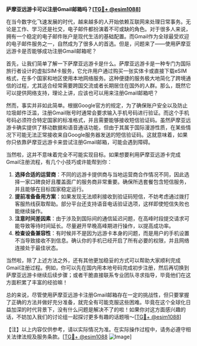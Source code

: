 **萨摩亚远游卡可以注册Gmail邮箱吗？[[TG💪+ @esim1088](https://t.me/s/esim1088)]**

在当今数字化飞速发展的时代，越来越多的人开始依赖互联网来处理日常事务。无论是工作、学习还是社交，电子邮件都扮演着不可或缺的角色。对于很多人来说，拥有一个稳定的电子邮件账户是现代生活的基础配置。而Gmail作为全球最受欢迎的电子邮件服务之一，自然成为了很多人的首选。但是，问题来了——使用萨摩亚远游卡是否能够成功注册Gmail邮箱呢？

首先，让我们简单了解一下萨摩亚远游卡是什么。萨摩亚远游卡是一种专门为国际旅行者设计的虚拟SIM卡服务，它允许用户通过购买一张实体卡或直接下载eSIM格式，在多个国家和地区使用本地网络服务。这种便捷的服务极大地简化了跨境通信的过程，尤其适合经常需要跨国交流或者长期居住在国外的人群。那么，既然它可以提供网络支持，理论上讲，应该也可以用来注册Gmail邮箱吧？

然而，事实并非如此简单。根据Google官方的规定，为了确保账户安全以及防止垃圾邮件泛滥，注册Gmail账号时通常会要求输入手机号码进行验证。而这个手机号码必须符合特定国家的标准格式，并且需要能够接收短信验证码。虽然萨摩亚远游卡确实提供了移动数据和语音通话功能，但由于其属于国际漫游性质，在某些情况下可能无法正常接收来自Google服务器发送的短信验证码。这就意味着，如果你只依靠萨摩亚远游卡来尝试注册Gmail邮箱，可能会遇到障碍。

当然啦，这并不意味着完全不可能实现目标。如果想要利用萨摩亚远游卡完成Gmail注册流程，有几个小技巧或许能帮到你：

1. **选择合适的运营商**：不同的远游卡提供商与当地运营商合作情况不同，因此选择一家口碑良好且覆盖面广的服务商非常重要。确保所选套餐包含短信服务，并且能够在目标国家稳定运行。
2. **提前准备备用方案**：如果发现无法顺利接收到验证码短信，不妨考虑通过拨打客服热线获取帮助。部分平台还支持语音电话验证选项，这样即使短信失败也能继续操作。
3. **注意时间差因素**：由于涉及到国际间的通信延迟问题，在高峰时段提交请求可能导致等待时间延长。尽量避开早晚高峰期进行操作，以提高成功率。
4. **检查设备兼容性**：有时候并不是因为远游卡本身的问题，而是用户的手机设置不当导致接收不到信息。确认你的手机已经开启了所有必要的权限，并且网络连接处于最佳状态。

当然啦，除了上述方法之外，还有其他更加稳妥的方式可以帮助大家顺利完成Gmail注册过程。例如，你可以先在国内用本地号码完成初步注册，然后再切换到萨摩亚远游卡继续后续步骤；或者干脆直接联系专业团队寻求指导，毕竟他们在这方面积累了丰富的经验嘛！

总的来说，尽管使用萨摩亚远游卡注册Gmail邮箱存在一定的挑战性，但只要掌握了正确的方法并做好充分准备，就完全有可能克服这些困难。毕竟在这个全球化日益加深的时代背景下，没有什么问题是解决不了的啦！如果你对这方面感兴趣的话，不妨加入我们的讨论组一起探讨更多有趣的话题哦～[[TG💪+ @esim1088](https://t.me/s/esim1088)]

【注】以上内容仅供参考，请以实际情况为准。在实际操作过程中，请务必遵守相关法律法规及服务条款。[[TG💪+ @esim1088](https://t.me/s/esim1088) ![Image](https://i.postimg.cc/4NQfJmqS/Snipaste-2025-05-13-00-14-12.png)]